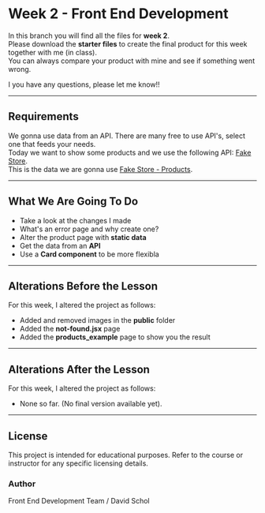 # Week 2 - Front End Development

In this branch you will find all the files for **week 2**.\
Please download the **starter files** to create the final product for
this week together with me (in class).\
You can always compare your product with mine and see if something went
wrong.

I you have any questions, please let me know!!

------------------------------------------------------------------------

## Requirements

We gonna use data from an API. There are many free to use API's, select one that feeds your needs.\
Today we want to show some products and we use the following API: <a href="https://fakestoreapi.com/" target="_blank">Fake Store</a>.\
This is the data we are gonna use <a href="https://fakestoreapi.com/products/" target="_blank">Fake Store - Products</a>.

------------------------------------------------------------------------

## What We Are Going To Do

-  Take a look at the changes I made
-  What's an error page and why create one?
-   Alter the product page with **static data**
-   Get the data from an **API**
-   Use a **Card component** to be more flexibla

------------------------------------------------------------------------

## Alterations Before the Lesson

For this week, I altered the project as follows:

-   Added and removed images in the **public** folder
-   Added the **not-found.jsx** page
-   Added the **products_example** page to show you the result

------------------------------------------------------------------------

## Alterations After the Lesson

For this week, I altered the project as follows:

-   None so far. (No final version available yet).

------------------------------------------------------------------------

## License

This project is intended for educational purposes.
Refer to the course or instructor for any specific licensing details.

### Author

Front End Development Team / David Schol
